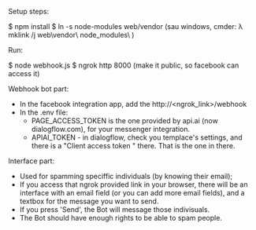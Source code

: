 Setup steps:

$ npm install
$ ln -s node-modules web/vendor
(sau windows, cmder: λ mklink /j web\vendor\ node_modules\ )


Run:

$ node webhook.js
$ ngrok http 8000 (make it public, so facebook can access it)



Webhook bot part:

- In the facebook integration app, add the http://<ngrok_link>/webhook
- In the .env file:
	- PAGE_ACCESS_TOKEN is the one provided by api.ai (now dialogflow.com), for your messenger integration.
	- APIAI_TOKEN - in dialogflow, check you templace's settings, and there is a "Client access token
" there. That is the one in there.



Interface part:

- Used for spamming speciffic individuals (by knowing their email);
- If you access that ngrok provided link in your browser, there will be an interface with an email field (or you can add more email fields), and a textbox for the message you want to send.
- If you press 'Send', the Bot will message those indivisuals.
- The Bot should have enough rights to be able to spam people.
